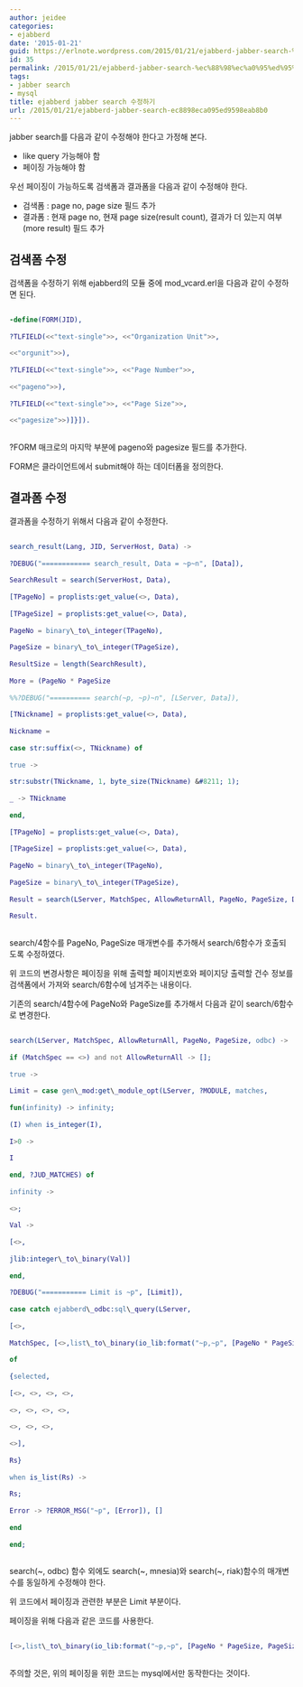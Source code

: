 ```yaml
---
author: jeidee
categories:
- ejabberd
date: '2015-01-21'
guid: https://erlnote.wordpress.com/2015/01/21/ejabberd-jabber-search-%ec%88%98%ec%a0%95%ed%95%98%ea%b8%b0/
id: 35
permalink: /2015/01/21/ejabberd-jabber-search-%ec%88%98%ec%a0%95%ed%95%98%ea%b8%b0/
tags:
- jabber search
- mysql
title: ejabberd jabber search 수정하기
url: /2015/01/21/ejabberd-jabber-search-ec8898eca095ed9598eab8b0
---
```


jabber search를 다음과 같이 수정해야 한다고 가정해 본다.

  * like query 가능해야 함
  * 페이징 가능해야 함

우선 페이징이 가능하도록 검색폼과 결과폼을 다음과 같이 수정해야 한다.

  * 검색폼 : page no, page size 필드 추가
  * 결과폼 : 현재 page no, 현재 page size(result count), 결과가 더 있는지 여부(more result) 필드 추가

## 검색폼 수정

검색폼을 수정하기 위해 ejabberd의 모듈 중에 mod_vcard.erl을 다음과 같이 수정하면 된다.

```erlang
  
-define(FORM(JID),
               
?TLFIELD(<<"text-single">>, <<"Organization Unit">>,
                    
<<"orgunit">>),
               
?TLFIELD(<<"text-single">>, <<"Page Number">>,
                    
<<"pageno">>),
               
?TLFIELD(<<"text-single">>, <<"Page Size">>,
                    
<<"pagesize">>)]}]).
  
```

?FORM 매크로의 마지막 부분에 pageno와 pagesize 필드를 추가한다.
  
FORM은 클라이언트에서 submit해야 하는 데이터폼을 정의한다.

## 결과폼 수정

결과폼을 수정하기 위해서 다음과 같이 수정한다.

```erlang
  
search_result(Lang, JID, ServerHost, Data) ->
      
?DEBUG("============ search_result, Data = ~p~n", [Data]),
      
SearchResult = search(ServerHost, Data),
      
[TPageNo] = proplists:get_value(<>, Data),
      
[TPageSize] = proplists:get_value(<>, Data),
      
PageNo = binary\_to\_integer(TPageNo),
      
PageSize = binary\_to\_integer(TPageSize),
      
ResultSize = length(SearchResult),
      
More = (PageNo * PageSize
      
%%?DEBUG("========== search(~p, ~p)~n", [LServer, Data]),
      
[TNickname] = proplists:get_value(<>, Data),
      
Nickname =
          
case str:suffix(<>, TNickname) of
              
true ->
                  
str:substr(TNickname, 1, byte_size(TNickname) &#8211; 1);
              
_ -> TNickname
          
end,
      
[TPageNo] = proplists:get_value(<>, Data),
      
[TPageSize] = proplists:get_value(<>, Data),
      
PageNo = binary\_to\_integer(TPageNo),
      
PageSize = binary\_to\_integer(TPageSize),
      
Result = search(LServer, MatchSpec, AllowReturnAll, PageNo, PageSize, DBType),
      
Result.
  
```

search/4함수를 PageNo, PageSize 매개변수를 추가해서 search/6함수가 호출되도록 수정하였다.

위 코드의 변경사항은 페이징을 위해 출력할 페이지번호와 페이지당 출력할 건수 정보를 검색폼에서 가져와 search/6함수에 넘겨주는 내용이다.

기존의 search/4함수에 PageNo와 PageSize를 추가해서 다음과 같이 search/6함수로 변경한다.

```erlang
  
search(LServer, MatchSpec, AllowReturnAll, PageNo, PageSize, odbc) ->
      
if (MatchSpec == <>) and not AllowReturnAll -> [];
         
true ->
         
Limit = case gen\_mod:get\_module_opt(LServer, ?MODULE, matches,
                                                 
fun(infinity) -> infinity;
                                                    
(I) when is_integer(I),
                                                             
I>0 ->
                                                         
I
                                                 
end, ?JUD_MATCHES) of
                         
infinity ->
                             
<>;
                         
Val ->
                             
[<>,
                              
jlib:integer\_to\_binary(Val)]
                     
end,
       
?DEBUG("=========== Limit is ~p", [Limit]),
         
case catch ejabberd\_odbc:sql\_query(LServer,
                            
[<>,
                             
MatchSpec, [<>,list\_to\_binary(io_lib:format("~p,~p", [PageNo * PageSize, PageSize]))], <>])
             
of
           
{selected,
            
[<>, <>, <>, <>,
             
<>, <>, <>, <>,
             
<>, <>, <>,
             
<>],
            
Rs}
           
when is_list(Rs) ->
           
Rs;
           
Error -> ?ERROR_MSG("~p", [Error]), []
         
end
      
end;
  
```

search(~, odbc) 함수 외에도 search(~, mnesia)와 search(~, riak)함수의 매개변수를 동일하게 수정해야 한다.
  
위 코드에서 페이징과 관련한 부분은 Limit 부분이다.

페이징을 위해 다음과 같은 코드를 사용한다.

```erlang
  
[<>,list\_to\_binary(io_lib:format("~p,~p", [PageNo * PageSize, PageSize]))], <>])
  
```

주의할 것은, 위의 페이징을 위한 코드는 mysql에서만 동작한다는 것이다.